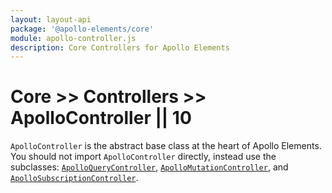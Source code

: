 ```yaml
---
layout: layout-api
package: '@apollo-elements/core'
module: apollo-controller.js
description: Core Controllers for Apollo Elements
---
```

# Core >> Controllers >> ApolloController || 10

`ApolloController` is the abstract base class at the heart of Apollo Elements. You should not import `ApolloController` directly, instead use the subclasses: [`ApolloQueryController`](/api/core/controllers/query/), [`ApolloMutationController`](/api/core/controllers/mutation/), and [`ApolloSubscriptionController`](/api/core/controllers/subscription/).
